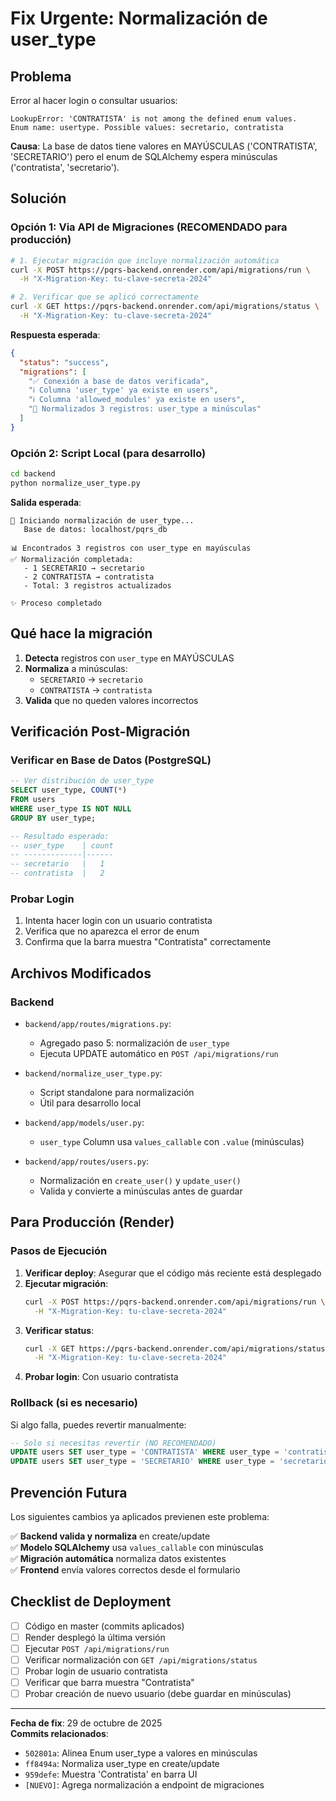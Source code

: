 # Fix Urgente: Normalización de user_type

## Problema
Error al hacer login o consultar usuarios:
```
LookupError: 'CONTRATISTA' is not among the defined enum values. 
Enum name: usertype. Possible values: secretario, contratista
```

**Causa**: La base de datos tiene valores en MAYÚSCULAS ('CONTRATISTA', 'SECRETARIO') pero el enum de SQLAlchemy espera minúsculas ('contratista', 'secretario').

## Solución

### Opción 1: Via API de Migraciones (RECOMENDADO para producción)

```bash
# 1. Ejecutar migración que incluye normalización automática
curl -X POST https://pqrs-backend.onrender.com/api/migrations/run \
  -H "X-Migration-Key: tu-clave-secreta-2024"

# 2. Verificar que se aplicó correctamente
curl -X GET https://pqrs-backend.onrender.com/api/migrations/status \
  -H "X-Migration-Key: tu-clave-secreta-2024"
```

**Respuesta esperada**:
```json
{
  "status": "success",
  "migrations": [
    "✅ Conexión a base de datos verificada",
    "ℹ️ Columna 'user_type' ya existe en users",
    "ℹ️ Columna 'allowed_modules' ya existe en users",
    "🔧 Normalizados 3 registros: user_type a minúsculas"
  ]
}
```

### Opción 2: Script Local (para desarrollo)

```bash
cd backend
python normalize_user_type.py
```

**Salida esperada**:
```
🔄 Iniciando normalización de user_type...
   Base de datos: localhost/pqrs_db

📊 Encontrados 3 registros con user_type en mayúsculas
✅ Normalización completada:
   - 1 SECRETARIO → secretario
   - 2 CONTRATISTA → contratista
   - Total: 3 registros actualizados

✨ Proceso completado
```

## Qué hace la migración

1. **Detecta** registros con `user_type` en MAYÚSCULAS
2. **Normaliza** a minúsculas:
   - `SECRETARIO` → `secretario`
   - `CONTRATISTA` → `contratista`
3. **Valida** que no queden valores incorrectos

## Verificación Post-Migración

### Verificar en Base de Datos (PostgreSQL)
```sql
-- Ver distribución de user_type
SELECT user_type, COUNT(*) 
FROM users 
WHERE user_type IS NOT NULL 
GROUP BY user_type;

-- Resultado esperado:
-- user_type    | count
-- -------------|------
-- secretario   |   1
-- contratista  |   2
```

### Probar Login
1. Intenta hacer login con un usuario contratista
2. Verifica que no aparezca el error de enum
3. Confirma que la barra muestra "Contratista" correctamente

## Archivos Modificados

### Backend
- `backend/app/routes/migrations.py`: 
  - Agregado paso 5: normalización de `user_type`
  - Ejecuta UPDATE automático en `POST /api/migrations/run`

- `backend/normalize_user_type.py`: 
  - Script standalone para normalización
  - Útil para desarrollo local

- `backend/app/models/user.py`:
  - `user_type` Column usa `values_callable` con `.value` (minúsculas)

- `backend/app/routes/users.py`:
  - Normalización en `create_user()` y `update_user()`
  - Valida y convierte a minúsculas antes de guardar

## Para Producción (Render)

### Pasos de Ejecución
1. **Verificar deploy**: Asegurar que el código más reciente está desplegado
2. **Ejecutar migración**:
   ```bash
   curl -X POST https://pqrs-backend.onrender.com/api/migrations/run \
     -H "X-Migration-Key: tu-clave-secreta-2024"
   ```
3. **Verificar status**:
   ```bash
   curl -X GET https://pqrs-backend.onrender.com/api/migrations/status \
     -H "X-Migration-Key: tu-clave-secreta-2024"
   ```
4. **Probar login**: Con usuario contratista

### Rollback (si es necesario)
Si algo falla, puedes revertir manualmente:
```sql
-- Solo si necesitas revertir (NO RECOMENDADO)
UPDATE users SET user_type = 'CONTRATISTA' WHERE user_type = 'contratista';
UPDATE users SET user_type = 'SECRETARIO' WHERE user_type = 'secretario';
```

## Prevención Futura

Los siguientes cambios ya aplicados previenen este problema:

✅ **Backend valida y normaliza** en create/update  
✅ **Modelo SQLAlchemy** usa `values_callable` con minúsculas  
✅ **Migración automática** normaliza datos existentes  
✅ **Frontend** envía valores correctos desde el formulario  

## Checklist de Deployment

- [ ] Código en master (commits aplicados)
- [ ] Render desplegó la última versión
- [ ] Ejecutar `POST /api/migrations/run`
- [ ] Verificar normalización con `GET /api/migrations/status`
- [ ] Probar login de usuario contratista
- [ ] Verificar que barra muestra "Contratista"
- [ ] Probar creación de nuevo usuario (debe guardar en minúsculas)

---

**Fecha de fix**: 29 de octubre de 2025  
**Commits relacionados**:
- `502801a`: Alinea Enum user_type a valores en minúsculas
- `ff8494a`: Normaliza user_type en create/update
- `959defe`: Muestra 'Contratista' en barra UI
- `[NUEVO]`: Agrega normalización a endpoint de migraciones
